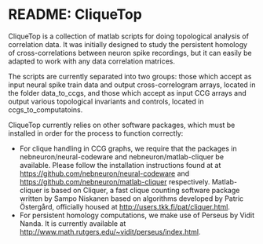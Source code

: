 README: CliqueTop
===

CliqueTop is a collection of matlab scripts for doing topological analysis of correlation data. It was initially designed to study the persistent homology of cross-correlations between neuron spike recordings, but it can easily be adapted to work with any data correlation matrices.

The scripts are currently separated into two groups: those which accept as input neural spike train data and output cross-correlogram arrays, located in the folder data_to_ccgs, and those which accept as input CCG arrays and output various topological invariants and controls, located in ccgs_to_computatoins.

CliqueTop currently relies on other software packages, which must be installed in order for the process to function correctly: 

 * For clique handling in CCG graphs, we require that the packages in nebneuron/neural-codeware and nebneuron/matlab-cliquer be available. Please follow the installation instructions found at at https://github.com/nebneuron/neural-codeware and https://github.com/nebneuron/matlab-cliquer respectively. Matlab-cliquer is based on Cliquer, a fast clique counting software package written by Sampo Niskanen based on algorithms developed by Patric Östergård, officially housed at http://users.tkk.fi/pat/cliquer.html.
 * For persistent homology computations, we make use of Perseus by Vidit Nanda. It is currently available at http://www.math.rutgers.edu/~vidit/perseus/index.html.
